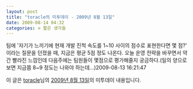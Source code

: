 ```yaml
---
layout: post
title: "toracle의 미투데이 - 2009년 8월 13일"
date: 2009-08-14 04:32
categories: ⊙ 짧은 생각들
---
```


팀에 '자기가 느끼기에 현재 개발 진척 속도를 1~10 사이의 점수로 표현한다면 몇 점?' 이라는 질문을 던졌을 때, 지금은 평균 5점 정도 나온다. 오늘 운영 전략을 바꾸면서 약간 빨라진 느낌인데 다음주에는 팀원들이 몇점으로 평가해줄지 궁금하다.(일의 양으로 보면 지금쯤 8~9 정도는 나와야 하는데...)2009-08-13 16:21:47

이 글은 [toracle](http://me2day.net/toracle)님의 [2009년 8월 13일](http://me2day.net/toracle/2009/08/13#16:21:47)의 미투데이 내용입니다.


       
